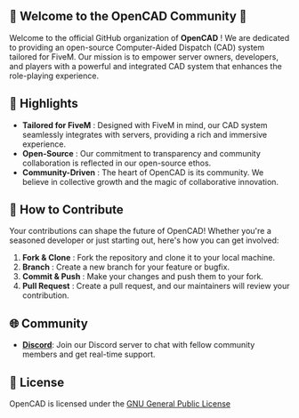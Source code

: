 ## 👋 Welcome to the OpenCAD Community 👋

Welcome to the official GitHub organization of **OpenCAD** ! We are dedicated to providing an open-source Computer-Aided Dispatch (CAD) system tailored for FiveM. Our mission is to empower server owners, developers, and players with a powerful and integrated CAD system that enhances the role-playing experience.

## 🌟 Highlights 
- **Tailored for FiveM** : Designed with FiveM in mind, our CAD system seamlessly integrates with servers, providing a rich and immersive experience. 
- **Open-Source** : Our commitment to transparency and community collaboration is reflected in our open-source ethos. 
- **Community-Driven** : The heart of OpenCAD is its community. We believe in collective growth and the magic of collaborative innovation.

## 🤝 How to Contribute

Your contributions can shape the future of OpenCAD! Whether you're a seasoned developer or just starting out, here's how you can get involved: 
1. **Fork & Clone** : Fork the repository and clone it to your local machine. 
2. **Branch** : Create a new branch for your feature or bugfix. 
3. **Commit & Push** : Make your changes and push them to your fork. 
4. **Pull Request** : Create a pull request, and our maintainers will review your contribution.

## 🌐 Community 
- **[Discord](https://discord.gg/QNjj8an5yM)**: Join our Discord server to chat with fellow community members and get real-time support.
  
## 📜 License

OpenCAD is licensed under the [GNU General Public License](https://www.gnu.org/licenses/gpl-3.0.en.html#license-text)
